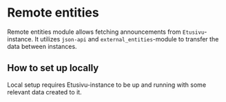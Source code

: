 # Remote entities

Remote entities module allows fetching announcements from `Etusivu`-instance.
It utilizes `json-api` and `external_entities`-module to transfer the data between instances.

## How to set up locally

Local setup requires Etusivu-instance to be up and running with some relevant data created to it.
